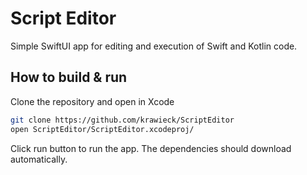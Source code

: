# Script Editor

Simple SwiftUI app for editing and execution of Swift and Kotlin code.

## How to build & run

Clone the repository and open in Xcode

```sh
git clone https://github.com/krawieck/ScriptEditor
open ScriptEditor/ScriptEditor.xcodeproj/
```

Click run button to run the app. The dependencies should download automatically.
